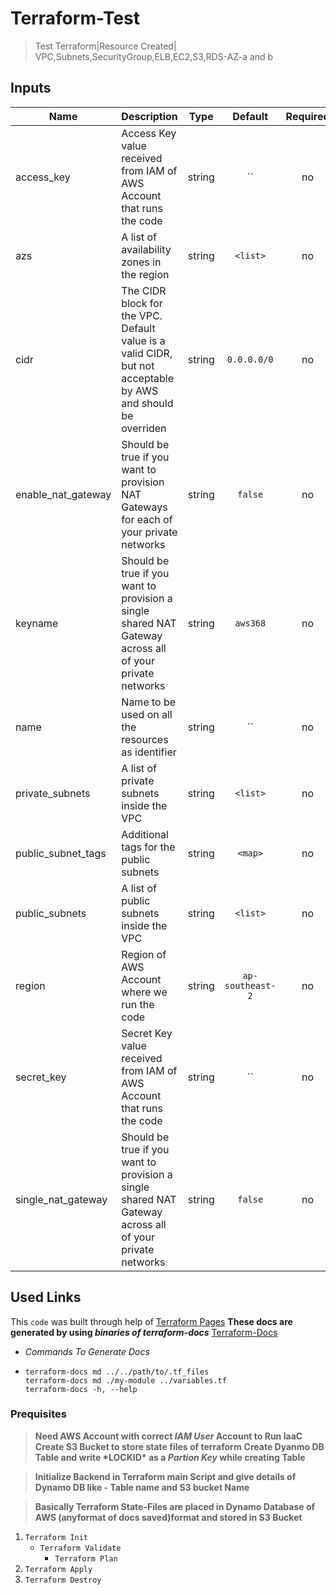 # Terraform-Test
>Test Terraform|Resource Created| VPC,Subnets,SecurityGroup,ELB,EC2,S3,RDS-AZ-a and b


## Inputs

| Name | Description | Type | Default | Required |
|------|-------------|:----:|:-----:|:-----:|
| access_key | Access Key value received from IAM of AWS Account that runs the code | string | `` | no |
| azs | A list of availability zones in the region | string | `<list>` | no |
| cidr | The CIDR block for the VPC. Default value is a valid CIDR, but not acceptable by AWS and should be overriden | string | `0.0.0.0/0` | no |
| enable_nat_gateway | Should be true if you want to provision NAT Gateways for each of your private networks | string | `false` | no |
| keyname | Should be true if you want to provision a single shared NAT Gateway across all of your private networks | string | `aws368` | no |
| name | Name to be used on all the resources as identifier | string | `` | no |
| private_subnets | A list of private subnets inside the VPC | string | `<list>` | no |
| public_subnet_tags | Additional tags for the public subnets | string | `<map>` | no |
| public_subnets | A list of public subnets inside the VPC | string | `<list>` | no |
| region | Region of AWS Account where we run the code | string | `ap-southeast-2` | no |
| secret_key | Secret Key value received from IAM of AWS Account that runs the code | string | `` | no |
| single_nat_gateway | Should be true if you want to provision a single shared NAT Gateway across all of your private networks | string | `false` | no |

## Used Links
This `code` was built through help of [Terraform Pages](https://www.terraform.io/docs/providers/aws/index.html)
**These docs are generated by using _binaries of terraform-docs_**
[Terraform-Docs](https://github.com/segmentio/terraform-docs/releases)
   - *Commands To Generate Docs*
   - ```
     terraform-docs md ../../path/to/.tf_files
     terraform-docs md ./my-module ../variables.tf
     terraform-docs -h, --help
     ```
   

### Prequisites
> **Need AWS Account with correct _IAM User_ Account to Run IaaC**
> **Create S3 Bucket to store state files of terraform**
> **Create Dyanmo DB Table and write \*LOCKID\* as a _Partion Key_ while creating Table**

> **Initialize Backend in Terraform main Script and give details of Dynamo DB like - Table name and S3 bucket Name**

> **Basically Terraform State-Files are placed in Dynamo Database of AWS (anyformat of docs saved)format and stored in S3 Bucket**


1. ```Terraform Init```
   - ```Terraform Validate```
     - ```Terraform Plan```
2. ```Terraform Apply```
3. ```Terraform Destroy```

         
